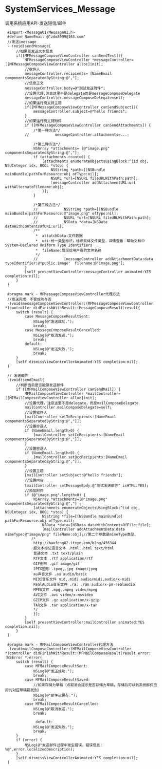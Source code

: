 # SystemServices_Message
调用系统应用API-发送短信/邮件

     #import <MessageUI/MessageUI.h>
     #define NameEmail @"zdm3099@163.com"
     //发送imessage
     - (void)sendMessage{
         //如果能发送文本信息
         if([MFMessageComposeViewController canSendText]){
             MFMessageComposeViewController *messageController=[[MFMessageComposeViewController alloc]init];
             //收件人
             messageController.recipients= [NameEmail componentsSeparatedByString:@","];
             //信息正文
             messageController.body=@"测试发送附件";
             //设置代理,注意这里不是delegate而是messageComposeDelegate
             messageController.messageComposeDelegate=self;
             //如果运行商支持主题
             if([MFMessageComposeViewController canSendSubject]){
                 messageController.subject=@"hello friends";
             }
             //如果运行商支持附件
             if ([MFMessageComposeViewController canSendAttachments]) {
                 /*第一种方法*/
             //            messageController.attachments=...;
            
                 /*第二种方法*/
                 NSArray *attachments= [@"image.png" componentsSeparatedByString:@","];
                 if (attachments.count>0) {
                     [attachments enumerateObjectsUsingBlock:^(id obj, NSUInteger idx, BOOL *stop) {
                         NSString *path=[[NSBundle mainBundle]pathForResource:obj ofType:nil];
                         NSURL *url=[NSURL fileURLWithPath:path];
                         [messageController addAttachmentURL:url withAlternateFilename:obj];
                     }]; 
                 }
            
                 /*第三种方法*/
                 //            NSString *path=[[NSBundle mainBundle]pathForResource:@"image.png" ofType:nil];
                 //            NSURL *url=[NSURL fileURLWithPath:path];
                 //            NSData *data=[NSData dataWithContentsOfURL:url];
                 /**
                  *  attatchData:文件数据
                  *  uti:统一类型标识，标识具体文件类型，详情查看：帮助文档中System-Declared Uniform Type Identifiers
                  *  fileName:展现给用户看的文件名称
                  */
                 //            [messageController addAttachmentData:data typeIdentifier:@"public.image"  filename:@"image.png"];
             }
             [self presentViewController:messageController animated:YES completion:nil];
         }
     }
     
     #pragma mark - MFMessageComposeViewController代理方法
     //发送完成，不管成功与否
     -(void)messageComposeViewController:(MFMessageComposeViewController *)controller didFinishWithResult:(MessageComposeResult)result{
         switch (result) {
             case MessageComposeResultSent:
                 NSLog(@"发送成功.");
                 break;
             case MessageComposeResultCancelled:
                 NSLog(@"取消发送.");
                 break;
             default:
                 NSLog(@"发送失败.");
                 break;
         }
         [self dismissViewControllerAnimated:YES completion:nil];
     }
     
     // 发送邮件
     -(void)sendEmail{
         //判断当前是否能够发送邮件
         if ([MFMailComposeViewController canSendMail]) {
             MFMailComposeViewController *mailController=[[MFMailComposeViewController alloc]init];
             //设置代理，注意这里不是delegate，而是mailComposeDelegate
             mailController.mailComposeDelegate=self;
             //设置收件人
             [mailController setToRecipients:[NameEmail componentsSeparatedByString:@","]];
             //设置抄送人
             if (NameEmail.length>0) {
                 [mailController setCcRecipients:[NameEmail componentsSeparatedByString:@","]];
             }
             //设置密送人
             if (NameEmail.length>0) {
                 [mailController setBccRecipients:[NameEmail componentsSeparatedByString:@","]];
             }
             //设置主题
             [mailController setSubject:@"hello friends"];
             //设置内容
             [mailController setMessageBody:@"测试发送邮件" isHTML:YES];
             //添加附件
             if (@"image.png".length>0) {
                 NSArray *attachments=[@"image.png" componentsSeparatedByString:@","] ;
                 [attachments enumerateObjectsUsingBlock:^(id obj, NSUInteger idx, BOOL *stop) {
                     NSString *file=[[NSBundle mainBundle] pathForResource:obj ofType:nil];
                     NSData *data=[NSData dataWithContentsOfFile:file];
                     [mailController addAttachmentData:data mimeType:@"image/png" fileName:obj];//第二个参数是mimeType类型，
                /*
                 http://haofeng82.iteye.com/blog/456344
                 超文本标记语言文本 .html,.html text/html
                 普通文本 .txt text/plain
                 RTF文本 .rtf application/rtf
                 GIF图形 .gif image/gif
                 JPEG图形 .ipeg,.jpg image/jpeg
                 au声音文件 .au audio/basic
                 MIDI音乐文件 mid,.midi audio/midi,audio/x-midi
                 RealAudio音乐文件 .ra, .ram audio/x-pn-realaudio
                 MPEG文件 .mpg,.mpeg video/mpeg
                 AVI文件 .avi video/x-msvideo
                 GZIP文件 .gz application/x-gzip
                 TAR文件 .tar application/x-tar
                 */
                 }];
             }
             [self presentViewController:mailController animated:YES completion:nil];
         }
     }
     
     #pragma mark - MFMailComposeViewController代理方法
     -(void)mailComposeController:(MFMailComposeViewController *)controller didFinishWithResult:(MFMailComposeResult)result error:(NSError *)error{
         switch (result) {
             case MFMailComposeResultSent:
                 NSLog(@"发送成功.");
                 break;
             case MFMailComposeResultSaved:
                 //如果存储为草稿（点取消会提示是否存储为草稿，存储后可以到系统邮件应用的对应草稿箱找到）
                 NSLog(@"邮件已保存.");
                 break;
             case MFMailComposeResultCancelled:
                 NSLog(@"取消发送.");
                 break;
                 
                  default:
                 NSLog(@"发送失败.");
                 break;
         }
         if (error) {
             NSLog(@"发送邮件过程中发生错误，错误信息：%@",error.localizedDescription);
         }
         [self dismissViewControllerAnimated:YES completion:nil];
     }
     
     
     
